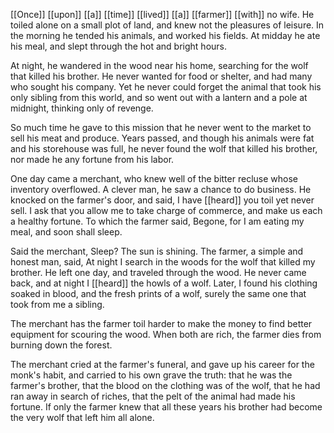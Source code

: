 [[Once]] [[upon]] [[a]] [[time]] [[lived]] [[a]] [[farmer]] [[with]] no wife. He toiled alone on a small plot of land, and knew not the pleasures of leisure. In the morning he tended his animals, and worked his fields. At midday he ate his meal, and slept through the hot and bright hours.  
  
At night, he wandered in the wood near his home, searching for the wolf that killed his brother. He never wanted for food or shelter, and had many who sought his company. Yet he never could forget the animal that took his only sibling from this world, and so went out with a lantern and a pole at midnight, thinking only of revenge.  
  
So much time he gave to this mission that he never went to the market to sell his meat and produce. Years passed, and though his animals were fat and his storehouse was full, he never found the wolf that killed his brother, nor made he any fortune from his labor.  
  
One day came a merchant, who knew well of the bitter recluse whose inventory overflowed. A clever man, he saw a chance to do business. He knocked on the farmer's door, and said, I have [[heard]] you toil yet never sell. I ask that you allow me to take charge of commerce, and make us each a healthy fortune. To which the farmer said, Begone, for I am eating my meal, and soon shall sleep.  
  
Said the merchant, Sleep? The sun is shining. The farmer, a simple and honest man, said, At night I search in the woods for the wolf that killed my brother. He left one day, and traveled through the wood. He never came back, and at night I [[heard]] the howls of a wolf. Later, I found his clothing soaked in blood, and the fresh prints of a wolf, surely the same one that took from me a sibling.  
  
The merchant has the farmer toil harder to make the money to find better equipment for scouring the wood. When both are rich, the farmer dies from burning down the forest.  
  
The merchant cried at the farmer's funeral, and gave up his career for the monk's habit, and carried to his own grave the truth: that he was the farmer's brother, that the blood on the clothing was of the wolf, that he had ran away in search of riches, that the pelt of the animal had made his fortune. If only the farmer knew that all these years his brother had become the very wolf that left him all alone.